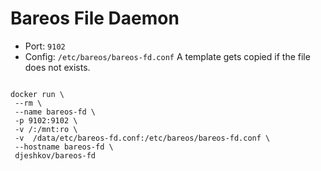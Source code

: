 # Bareos File Daemon

* Port: `9102`
* Config: `/etc/bareos/bareos-fd.conf`
  A template gets copied if the file does not exists.

```

docker run \
 --rm \
 --name bareos-fd \ 
 -p 9102:9102 \ 
 -v /:/mnt:ro \
 -v  /data/etc/bareos-fd.conf:/etc/bareos/bareos-fd.conf \
 --hostname bareos-fd \
 djeshkov/bareos-fd

```

